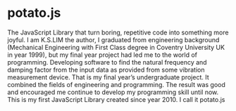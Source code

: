 # potato.js
The JavaScript Library that turn boring, repetitive code into something more joyful.
I am K.S.LIM the author, 
I graduated from engineering background (Mechanical Engineering with First Class degree in Coventry University UK in year 1999), but my final year project had led me to the world of programming. Developing software to find the natural frequency and damping factor from the input data as provided from some vibration measurement device. That is my final year’s undergraduate project. It combined the fields of engineering and programming. 
The result was good and encouraged me continue to develop my programming skill until now.
This is my first JavaScript Library created since year 2010. I call it potato.js
